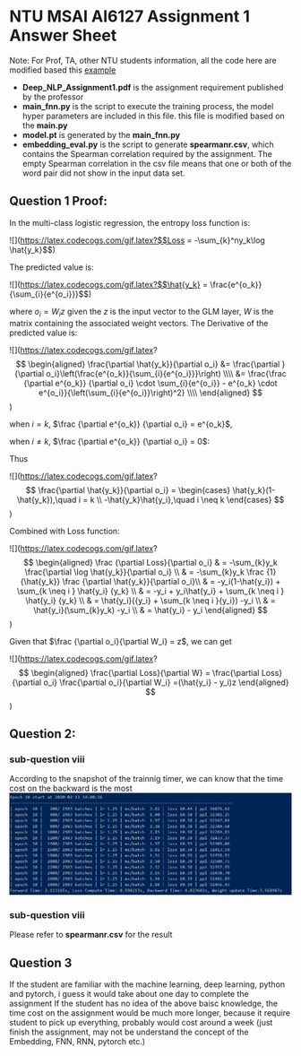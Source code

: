 # NTU MSAI AI6127 Assignment 1 Answer Sheet
Note: For Prof, TA, other NTU students information, 
all the code here are modified based this [example](https://github.com/pytorch/examples/tree/master/word_language_model)

- **Deep_NLP_Assignment1.pdf** is the assignment requirement published by the professor 
- **main_fnn.py** is the script to execute the training process, the model hyper parameters are included in this file. this
file is modified based on the **main.py**
- **model.pt** is generated by the **main_fnn.py**
- **embedding_eval.py** is the script to generate **spearmanr.csv**, which contains the Spearman correlation required by the assignment. The empty Spearman correlation in the csv file means that one  or both of the word pair did not show in the input data set.   



## Question 1 Proof:
In the multi-class logistic regression, the entropy loss function is:


![](https://latex.codecogs.com/gif.latex?$$Loss = -\sum_{k}^ny_k\log \hat{y_k}$$)

The predicted value is:
 

![](https://latex.codecogs.com/gif.latex?$$\hat{y_k} = \frac{e^{o_k}}{\sum_{i}{e^{o_i}}}$$)

where $o_i = W_iz$ given the $z$ is the input vector to the GLM layer, $W$ is the matrix containing the associated weight vectors.
The Derivative of the predicted value is:


![](https://latex.codecogs.com/gif.latex?
$$
\begin{aligned}
\frac{\partial \hat{y_k}}{\partial o_i} 
&= \frac{\partial }{\partial o_i}\left(\frac{e^{o_k}}{\sum_{i}{e^{o_i}}}\right) \\\\
&= \frac{\frac {\partial e^{o_k}} {\partial o_i} \cdot \sum_{i}{e^{o_i}} - e^{o_k} \cdot e^{o_i}}{\left(\sum_{i}{e^{o_i}}\right)^2} \\\\
\end{aligned}
$$)



when $i=k$, $\frac {\partial e^{o_k}} {\partial o_i} = e^{o_k}$,

when $i \neq k$, $\frac {\partial e^{o_k}} {\partial o_i} = 0$:

Thus 

![](https://latex.codecogs.com/gif.latex?
$$
\frac{\partial \hat{y_k}}{\partial o_i} = 
\begin{cases}
    \hat{y_k}(1-\hat{y_k}),\quad i = k \\
    -\hat{y_k}\hat{y_i},\quad i \neq k
\end{cases}
$$)
 
Combined with Loss function:

![](https://latex.codecogs.com/gif.latex?
$$
\begin{aligned}
\frac {\partial Loss}{\partial o_i}
& = -\sum_{k}y_k \frac{\partial \log \hat{y_k}}{\partial o_i} \\
& = -\sum_{k}y_k \frac {1}{\hat{y_k}} \frac {\partial \hat{y_k}}{\partial o_i}\\
& = -y_i(1-\hat{y_i}) + \sum_{k \neq i }  \hat{y_i} {y_k} \\
& = -y_i + y_i\hat{y_i} + \sum_{k \neq i } \hat{y_i} {y_k} \\
& = \hat{y_i}({y_i} + \sum_{k \neq i }{y_i}) -y_i \\
& = \hat{y_i}(\sum_{k}y_k) -y_i \\
& = \hat{y_i} - y_i
\end{aligned}
$$)

Given that $\frac {\partial o_i}{\partial W_i} = z$, we can get 

![](https://latex.codecogs.com/gif.latex?
$$
\begin{aligned}
\frac{\partial Loss}{\partial W} = 
\frac{\partial Loss}{\partial o_i} \frac{\partial o_i}{\partial W_i} =(\hat{y_i} - y_i)z
\end{aligned}
$$)

## Question 2:
### sub-question viii
According to the snapshot of the trainnig timer, we can know that the time cost on the backward is the most
![Training Timer](./snapshot.png)
### sub-question viii
Please refer to **spearmanr.csv** for the result

## Question 3
If the student are familiar with the machine learning, deep learning, python and pytorch, i guess it would take about one day to complete the assignment 
If the student has no idea of the above baisc knowledge, the time cost on the assignment would be much more longer, because it require student to pick up everything, probably would cost around a week (just finish the assignment, may not be understand the concept of the Embedding, FNN, RNN, pytorch etc.)